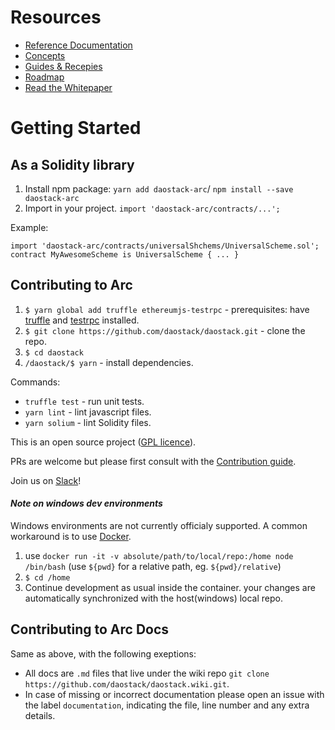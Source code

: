 # Resources

- [Reference Documentation](ref/toc.md)
- [Concepts](concepts.md)
- [Guides & Recepies](guides.md)
- [Roadmap](roadmap.md)
- [Read the Whitepaper](DAOstack%20White%20Paper%20V1.0.pdf)

# Getting Started
## As a Solidity library

1. Install npm package: `yarn add daostack-arc`/ `npm install --save daostack-arc`
2. Import in your project. `import 'daostack-arc/contracts/...';`

Example:
```
import 'daostack-arc/contracts/universalShchems/UniversalScheme.sol';
contract MyAwesomeScheme is UniversalScheme { ... }
```

## Contributing to Arc

1. `$ yarn global add truffle ethereumjs-testrpc` - prerequisites: have [truffle](https://github.com/trufflesuite/truffle) and [testrpc](https://github.com/ethereumjs/testrpc) installed.
2. `$ git clone https://github.com/daostack/daostack.git` - clone the repo.
3. `$ cd daostack`
4. `/daostack/$ yarn` - install dependencies.

Commands:
* `truffle test` - run unit tests.
* `yarn lint` - lint javascript files.
* `yarn solium` - lint Solidity files.

This is an open source project ([GPL licence](https://github.com/daostack/daostack/blob/master/LICENSE)).

PRs are welcome but please first consult with the [Contribution guide](https://github.com/daostack/daostack/blob/master/CONTRIBUTING.md).

Join us on [Slack](https://daostack.slack.com/)!

#### *Note on windows dev environments*
Windows environments are not currently officialy supported.
A common workaround is to use [Docker](https://www.docker.com/).
1. use `docker run -it -v absolute/path/to/local/repo:/home node /bin/bash` (use `${pwd}` for a relative path, eg. `${pwd}/relative`)
2. `$ cd /home`
3. Continue development as usual inside the container. your changes are automatically synchronized with the host(windows) local repo.

## Contributing to Arc Docs
Same as above, with the following exeptions:
* All docs are `.md` files that live under the wiki repo `git clone https://github.com/daostack/daostack.wiki.git`.
* In case of missing or incorrect documentation please open an issue with the label `documentation`, indicating the file, line number and any extra details.